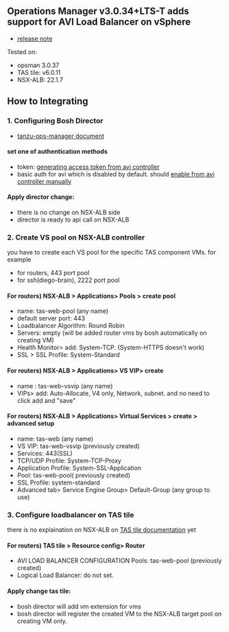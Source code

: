 

## Operations Manager v3.0.34+LTS-T adds support for AVI Load Balancer on vSphere
- [release note](https://techdocs.broadcom.com/us/en/vmware-tanzu/platform/tanzu-operations-manager/3-0/tanzu-ops-manager/release-notes.html)

Tested on:
- opsman 3.0.37
- TAS tile: v6.0.11
- NSX-ALB: 22.1.7


## How to Integrating

### 1. Configuring Bosh Director 
- [tanzu-ops-manager document](https://techdocs.broadcom.com/us/en/vmware-tanzu/platform/tanzu-operations-manager/3-0/tanzu-ops-manager/vsphere-config.html)
#### set one of authentication methods
- token: [generating access token from avi controller](https://techdocs.broadcom.com/us/en/vmware-security-load-balancing/avi-load-balancer/avi-load-balancer/30-2/vmware-avi-load-balancer-administration-guide/vmware-nsx-advanced-load-balancer-administration-guide-30-2--ditamap/user-authentication-and-authorization/generate-the-authorization-token.html)
- basic auth for avi which is disabled by default. should [enable from avi controller manually](https://techdocs.broadcom.com/us/en/vmware-security-load-balancing/avi-load-balancer/avi-load-balancer/30-2/vmware-avi-load-balancer-administration-guide/vmware-nsx-advanced-load-balancer-administration-guide-30-2--ditamap/user-authentication-and-authorization/http-basic-auth-for-api-queries.html)

#### Apply director change:
- there is no change on NSX-ALB side
- director is ready to api call on NSX-ALB


### 2. Create VS pool on NSX-ALB controller
you have to create each VS pool for the specific TAS component VMs. for example
- for routers, 443 port pool
- for ssh(diego-brain), 2222 port pool

#### For routers) NSX-ALB > Applications> Pools > create pool
- name: tas-web-pool (any name)
- default server port: 443
- Loadbalancer Algorithm: Round Robin
- Servers: empty (will be added router vms by bosh automatically on creating VM)
- Health Monitor> add: System-TCP. (System-HTTPS doesn't work)
- SSL > SSL Profile: System-Standard

#### For routers) NSX-ALB > Applications> VS VIP> create
- name : tas-web-vsvip (any name)
- VIPs> add: Auto-Allocate, V4 only, Network, subnet. and no  need to click add and "save"

#### For routers) NSX-ALB > Applications> Virtual Services > create > advanced setup
- name: tas-web (any name)
- VS VIP: tas-web-vsvip (previously created)
- Services: 443(SSL)
- TCP/UDP Profile: System-TCP-Proxy
- Application Profile: System-SSL-Application
- Pool: tas-web-pool( previously created)
- SSL Profile: system-standard
- Advanced tab> Service Engine Group> Default-Group (any group to use)
### 3. Configure loadbalancer on TAS tile
there is no explaination on NSX-ALB on [TAS tile documentation](https://techdocs.broadcom.com/us/en/vmware-tanzu/platform/tanzu-platform-for-cloud-foundry/6-0/tpcf/configure-lb.html) yet

#### For routers) TAS tile > Resource config> Router
- AVI LOAD BALANCER CONFIGURATION Pools: tas-web-pool (previously created)
- Logical Load Balancer: do not set.
#### Apply change tas tile:
- bosh director will add vm extension for vms
- bosh director will register the created VM to the NSX-ALB target pool on creating VM only.
